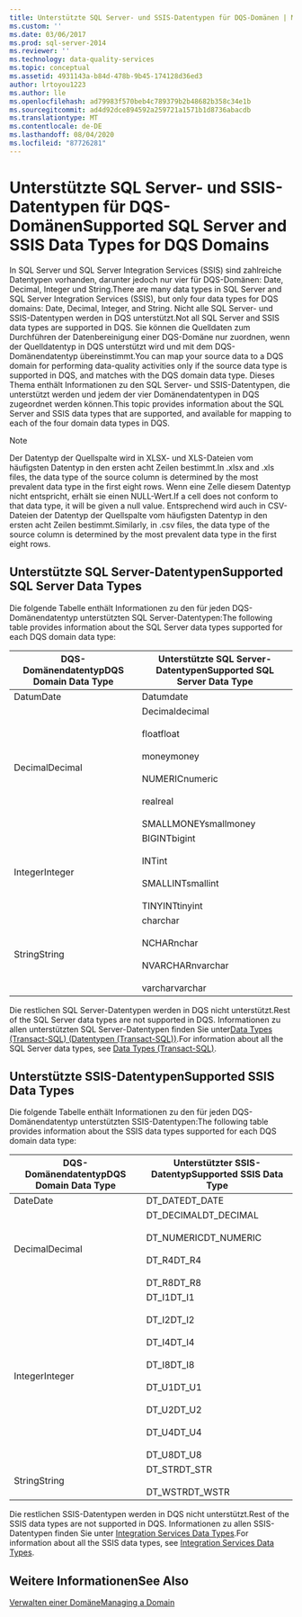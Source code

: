 ```yaml
---
title: Unterstützte SQL Server- und SSIS-Datentypen für DQS-Domänen | Microsoft-Dokumentation
ms.custom: ''
ms.date: 03/06/2017
ms.prod: sql-server-2014
ms.reviewer: ''
ms.technology: data-quality-services
ms.topic: conceptual
ms.assetid: 4931143a-b84d-478b-9b45-174128d36ed3
author: lrtoyou1223
ms.author: lle
ms.openlocfilehash: ad79983f570beb4c789379b2b48682b358c34e1b
ms.sourcegitcommit: ad4d92dce894592a259721a1571b1d8736abacdb
ms.translationtype: MT
ms.contentlocale: de-DE
ms.lasthandoff: 08/04/2020
ms.locfileid: "87726281"
---
```

# <a name="supported-sql-server-and-ssis-data-types-for-dqs-domains"></a><span data-ttu-id="ff1b5-102">Unterstützte SQL Server- und SSIS-Datentypen für DQS-Domänen</span><span class="sxs-lookup"><span data-stu-id="ff1b5-102">Supported SQL Server and SSIS Data Types for DQS Domains</span></span>
  <span data-ttu-id="ff1b5-103">In SQL Server und SQL Server Integration Services (SSIS) sind zahlreiche Datentypen vorhanden, darunter jedoch nur vier für DQS-Domänen: Date, Decimal, Integer und String.</span><span class="sxs-lookup"><span data-stu-id="ff1b5-103">There are many data types in SQL Server and SQL Server Integration Services (SSIS), but only four data types for DQS domains: Date, Decimal, Integer, and String.</span></span> <span data-ttu-id="ff1b5-104">Nicht alle SQL Server- und SSIS-Datentypen werden in DQS unterstützt.</span><span class="sxs-lookup"><span data-stu-id="ff1b5-104">Not all SQL Server and SSIS data types are supported in DQS.</span></span> <span data-ttu-id="ff1b5-105">Sie können die Quelldaten zum Durchführen der Datenbereinigung einer DQS-Domäne nur zuordnen, wenn der Quelldatentyp in DQS unterstützt wird und mit dem DQS-Domänendatentyp übereinstimmt.</span><span class="sxs-lookup"><span data-stu-id="ff1b5-105">You can map your source data to a DQS domain for performing data-quality activities only if the source data type is supported in DQS, and matches with the DQS domain data type.</span></span> <span data-ttu-id="ff1b5-106">Dieses Thema enthält Informationen zu den SQL Server- und SSIS-Datentypen, die unterstützt werden und jedem der vier Domänendatentypen in DQS zugeordnet werden können.</span><span class="sxs-lookup"><span data-stu-id="ff1b5-106">This topic provides information about the SQL Server and SSIS data types that are supported, and available for mapping to each of the four domain data types in DQS.</span></span>  
  
> [!NOTE]  
>  <span data-ttu-id="ff1b5-107">Der Datentyp der Quellspalte wird in XLSX- und XLS-Dateien vom häufigsten Datentyp in den ersten acht Zeilen bestimmt.</span><span class="sxs-lookup"><span data-stu-id="ff1b5-107">In .xlsx and .xls files, the data type of the source column is determined by the most prevalent data type in the first eight rows.</span></span> <span data-ttu-id="ff1b5-108">Wenn eine Zelle diesem Datentyp nicht entspricht, erhält sie einen NULL-Wert.</span><span class="sxs-lookup"><span data-stu-id="ff1b5-108">If a cell does not conform to that data type, it will be given a null value.</span></span> <span data-ttu-id="ff1b5-109">Entsprechend wird auch in CSV-Dateien der Datentyp der Quellspalte vom häufigsten Datentyp in den ersten acht Zeilen bestimmt.</span><span class="sxs-lookup"><span data-stu-id="ff1b5-109">Similarly, in .csv files, the data type of the source column is determined by the most prevalent data type in the first eight rows.</span></span>  
  
##  <a name="supported-sql-server-data-types"></a><a name="SQLServer"></a><span data-ttu-id="ff1b5-110">Unterstützte SQL Server-Datentypen</span><span class="sxs-lookup"><span data-stu-id="ff1b5-110">Supported SQL Server Data Types</span></span>  
 <span data-ttu-id="ff1b5-111">Die folgende Tabelle enthält Informationen zu den für jeden DQS-Domänendatentyp unterstützten SQL Server-Datentypen:</span><span class="sxs-lookup"><span data-stu-id="ff1b5-111">The following table provides information about the SQL Server data types supported for each DQS domain data type:</span></span>  
  
|<span data-ttu-id="ff1b5-112">DQS-Domänendatentyp</span><span class="sxs-lookup"><span data-stu-id="ff1b5-112">DQS Domain Data Type</span></span>|<span data-ttu-id="ff1b5-113">Unterstützte SQL Server-Datentypen</span><span class="sxs-lookup"><span data-stu-id="ff1b5-113">Supported SQL Server Data Type</span></span>|  
|--------------------------|------------------------------------|  
|<span data-ttu-id="ff1b5-114">Datum</span><span class="sxs-lookup"><span data-stu-id="ff1b5-114">Date</span></span>|<span data-ttu-id="ff1b5-115">Datum</span><span class="sxs-lookup"><span data-stu-id="ff1b5-115">date</span></span>|  
|<span data-ttu-id="ff1b5-116">Decimal</span><span class="sxs-lookup"><span data-stu-id="ff1b5-116">Decimal</span></span>|<span data-ttu-id="ff1b5-117">Decimal</span><span class="sxs-lookup"><span data-stu-id="ff1b5-117">decimal</span></span><br /><br /> <span data-ttu-id="ff1b5-118">float</span><span class="sxs-lookup"><span data-stu-id="ff1b5-118">float</span></span><br /><br /> <span data-ttu-id="ff1b5-119">money</span><span class="sxs-lookup"><span data-stu-id="ff1b5-119">money</span></span><br /><br /> <span data-ttu-id="ff1b5-120">NUMERIC</span><span class="sxs-lookup"><span data-stu-id="ff1b5-120">numeric</span></span><br /><br /> <span data-ttu-id="ff1b5-121">real</span><span class="sxs-lookup"><span data-stu-id="ff1b5-121">real</span></span><br /><br /> <span data-ttu-id="ff1b5-122">SMALLMONEY</span><span class="sxs-lookup"><span data-stu-id="ff1b5-122">smallmoney</span></span>|  
|<span data-ttu-id="ff1b5-123">Integer</span><span class="sxs-lookup"><span data-stu-id="ff1b5-123">Integer</span></span>|<span data-ttu-id="ff1b5-124">BIGINT</span><span class="sxs-lookup"><span data-stu-id="ff1b5-124">bigint</span></span><br /><br /> <span data-ttu-id="ff1b5-125">INT</span><span class="sxs-lookup"><span data-stu-id="ff1b5-125">int</span></span><br /><br /> <span data-ttu-id="ff1b5-126">SMALLINT</span><span class="sxs-lookup"><span data-stu-id="ff1b5-126">smallint</span></span><br /><br /> <span data-ttu-id="ff1b5-127">TINYINT</span><span class="sxs-lookup"><span data-stu-id="ff1b5-127">tinyint</span></span>|  
|<span data-ttu-id="ff1b5-128">String</span><span class="sxs-lookup"><span data-stu-id="ff1b5-128">String</span></span>|<span data-ttu-id="ff1b5-129">char</span><span class="sxs-lookup"><span data-stu-id="ff1b5-129">char</span></span><br /><br /> <span data-ttu-id="ff1b5-130">NCHAR</span><span class="sxs-lookup"><span data-stu-id="ff1b5-130">nchar</span></span><br /><br /> <span data-ttu-id="ff1b5-131">NVARCHAR</span><span class="sxs-lookup"><span data-stu-id="ff1b5-131">nvarchar</span></span><br /><br /> <span data-ttu-id="ff1b5-132">varchar</span><span class="sxs-lookup"><span data-stu-id="ff1b5-132">varchar</span></span>|  
  
 <span data-ttu-id="ff1b5-133">Die restlichen SQL Server-Datentypen werden in DQS nicht unterstützt.</span><span class="sxs-lookup"><span data-stu-id="ff1b5-133">Rest of the SQL Server data types are not supported in DQS.</span></span> <span data-ttu-id="ff1b5-134">Informationen zu allen unterstützten SQL Server-Datentypen finden Sie unter[Data Types &#40;Transact-SQL&#41; (Datentypen &#40;Transact-SQL&#41;)](/sql/t-sql/data-types/data-types-transact-sql).</span><span class="sxs-lookup"><span data-stu-id="ff1b5-134">For information about all the SQL Server data types, see [Data Types &#40;Transact-SQL&#41;](/sql/t-sql/data-types/data-types-transact-sql).</span></span>  
  
##  <a name="supported-ssis-data-types"></a><a name="SSIS"></a><span data-ttu-id="ff1b5-135">Unterstützte SSIS-Datentypen</span><span class="sxs-lookup"><span data-stu-id="ff1b5-135">Supported SSIS Data Types</span></span>  
 <span data-ttu-id="ff1b5-136">Die folgende Tabelle enthält Informationen zu den für jeden DQS-Domänendatentyp unterstützten SSIS-Datentypen:</span><span class="sxs-lookup"><span data-stu-id="ff1b5-136">The following table provides information about the SSIS data types supported for each DQS domain data type:</span></span>  
  
|<span data-ttu-id="ff1b5-137">DQS-Domänendatentyp</span><span class="sxs-lookup"><span data-stu-id="ff1b5-137">DQS Domain Data Type</span></span>|<span data-ttu-id="ff1b5-138">Unterstützter SSIS-Datentyp</span><span class="sxs-lookup"><span data-stu-id="ff1b5-138">Supported SSIS Data Type</span></span>|  
|--------------------------|------------------------------|  
|<span data-ttu-id="ff1b5-139">Date</span><span class="sxs-lookup"><span data-stu-id="ff1b5-139">Date</span></span>|<span data-ttu-id="ff1b5-140">DT_DATE</span><span class="sxs-lookup"><span data-stu-id="ff1b5-140">DT_DATE</span></span>|  
|<span data-ttu-id="ff1b5-141">Decimal</span><span class="sxs-lookup"><span data-stu-id="ff1b5-141">Decimal</span></span>|<span data-ttu-id="ff1b5-142">DT_DECIMAL</span><span class="sxs-lookup"><span data-stu-id="ff1b5-142">DT_DECIMAL</span></span><br /><br /> <span data-ttu-id="ff1b5-143">DT_NUMERIC</span><span class="sxs-lookup"><span data-stu-id="ff1b5-143">DT_NUMERIC</span></span><br /><br /> <span data-ttu-id="ff1b5-144">DT_R4</span><span class="sxs-lookup"><span data-stu-id="ff1b5-144">DT_R4</span></span><br /><br /> <span data-ttu-id="ff1b5-145">DT_R8</span><span class="sxs-lookup"><span data-stu-id="ff1b5-145">DT_R8</span></span>|  
|<span data-ttu-id="ff1b5-146">Integer</span><span class="sxs-lookup"><span data-stu-id="ff1b5-146">Integer</span></span>|<span data-ttu-id="ff1b5-147">DT_I1</span><span class="sxs-lookup"><span data-stu-id="ff1b5-147">DT_I1</span></span><br /><br /> <span data-ttu-id="ff1b5-148">DT_I2</span><span class="sxs-lookup"><span data-stu-id="ff1b5-148">DT_I2</span></span><br /><br /> <span data-ttu-id="ff1b5-149">DT_I4</span><span class="sxs-lookup"><span data-stu-id="ff1b5-149">DT_I4</span></span><br /><br /> <span data-ttu-id="ff1b5-150">DT_I8</span><span class="sxs-lookup"><span data-stu-id="ff1b5-150">DT_I8</span></span><br /><br /> <span data-ttu-id="ff1b5-151">DT_U1</span><span class="sxs-lookup"><span data-stu-id="ff1b5-151">DT_U1</span></span><br /><br /> <span data-ttu-id="ff1b5-152">DT_U2</span><span class="sxs-lookup"><span data-stu-id="ff1b5-152">DT_U2</span></span><br /><br /> <span data-ttu-id="ff1b5-153">DT_U4</span><span class="sxs-lookup"><span data-stu-id="ff1b5-153">DT_U4</span></span><br /><br /> <span data-ttu-id="ff1b5-154">DT_U8</span><span class="sxs-lookup"><span data-stu-id="ff1b5-154">DT_U8</span></span>|  
|<span data-ttu-id="ff1b5-155">String</span><span class="sxs-lookup"><span data-stu-id="ff1b5-155">String</span></span>|<span data-ttu-id="ff1b5-156">DT_STR</span><span class="sxs-lookup"><span data-stu-id="ff1b5-156">DT_STR</span></span><br /><br /> <span data-ttu-id="ff1b5-157">DT_WSTR</span><span class="sxs-lookup"><span data-stu-id="ff1b5-157">DT_WSTR</span></span>|  
  
 <span data-ttu-id="ff1b5-158">Die restlichen SSIS-Datentypen werden in DQS nicht unterstützt.</span><span class="sxs-lookup"><span data-stu-id="ff1b5-158">Rest of the SSIS data types are not supported in DQS.</span></span> <span data-ttu-id="ff1b5-159">Informationen zu allen SSIS-Datentypen finden Sie unter [Integration Services Data Types](../integration-services/data-flow/integration-services-data-types.md).</span><span class="sxs-lookup"><span data-stu-id="ff1b5-159">For information about all the SSIS data types, see [Integration Services Data Types](../integration-services/data-flow/integration-services-data-types.md).</span></span>  
  
## <a name="see-also"></a><span data-ttu-id="ff1b5-160">Weitere Informationen</span><span class="sxs-lookup"><span data-stu-id="ff1b5-160">See Also</span></span>  
 [<span data-ttu-id="ff1b5-161">Verwalten einer Domäne</span><span class="sxs-lookup"><span data-stu-id="ff1b5-161">Managing a Domain</span></span>](../../2014/data-quality-services/managing-a-domain.md)  
  
  
